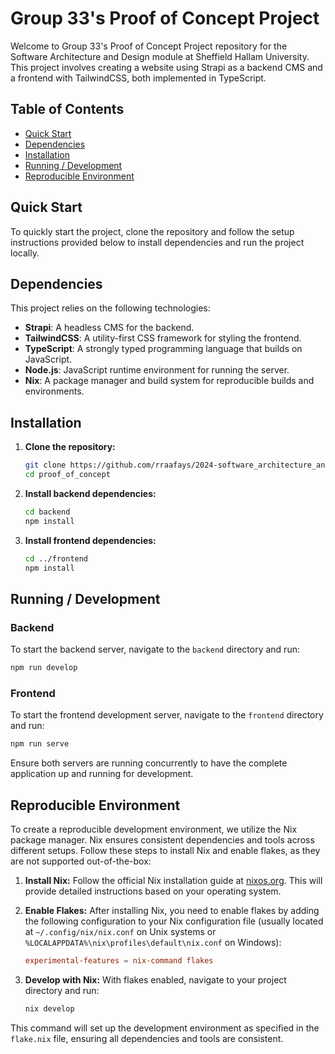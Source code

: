 # Group 33's Proof of Concept Project

Welcome to Group 33's Proof of Concept Project repository for the Software Architecture and Design module at Sheffield Hallam University. This project involves creating a website using Strapi as a backend CMS and a frontend with TailwindCSS, both implemented in TypeScript.

## Table of Contents

- [Quick Start](#quick-start)
- [Dependencies](#dependencies)
- [Installation](#installation)
- [Running / Development](#running--development)
- [Reproducible Environment](#reproducible-environment)

## Quick Start

To quickly start the project, clone the repository and follow the setup instructions provided below to install dependencies and run the project locally.

## Dependencies

This project relies on the following technologies:

- **Strapi**: A headless CMS for the backend.
- **TailwindCSS**: A utility-first CSS framework for styling the frontend.
- **TypeScript**: A strongly typed programming language that builds on JavaScript.
- **Node.js**: JavaScript runtime environment for running the server.
- **Nix**: A package manager and build system for reproducible builds and environments.

## Installation

1. **Clone the repository:**

   ```bash
   git clone https://github.com/rraafays/2024-software_architecture_and_design_task-2_proof_of_concept proof_of_concept
   cd proof_of_concept
   ```

2. **Install backend dependencies:**

   ```bash
   cd backend
   npm install
   ```

3. **Install frontend dependencies:**

   ```bash
   cd ../frontend
   npm install
   ```

## Running / Development

### Backend

To start the backend server, navigate to the `backend` directory and run:

```bash
npm run develop
```

### Frontend

To start the frontend development server, navigate to the `frontend` directory and run:

```bash
npm run serve
```

Ensure both servers are running concurrently to have the complete application up and running for development.

## Reproducible Environment

To create a reproducible development environment, we utilize the Nix package manager. Nix ensures consistent dependencies and tools across different setups. Follow these steps to install Nix and enable flakes, as they are not supported out-of-the-box:

1. **Install Nix:**
   Follow the official Nix installation guide at [nixos.org](https://nixos.org/download/). This will provide detailed instructions based on your operating system.

2. **Enable Flakes:**
   After installing Nix, you need to enable flakes by adding the following configuration to your Nix configuration file (usually located at `~/.config/nix/nix.conf` on Unix systems or `%LOCALAPPDATA%\nix\profiles\default\nix.conf` on Windows):

   ```conf
   experimental-features = nix-command flakes
   ```

3. **Develop with Nix:**
   With flakes enabled, navigate to your project directory and run:

   ```bash
   nix develop
   ```

This command will set up the development environment as specified in the `flake.nix` file, ensuring all dependencies and tools are consistent.
